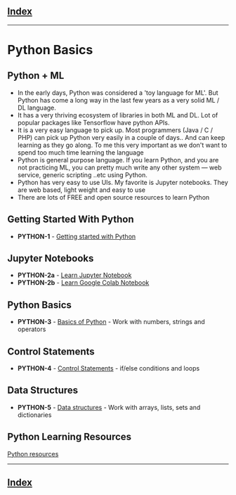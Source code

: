 <link rel='stylesheet' href='../assets/css/main.css'/>

## [Index](../README.md)

---

# Python Basics

## Python + ML

- In the early days, Python was considered a 'toy language for ML'.  But Python has come a long way in the last few years as a very solid ML / DL language.
- It has a very thriving ecosystem of libraries in both ML and DL.  Lot of popular packages like Tensorflow have python APIs.
- It is a very easy language to pick up.  Most programmers (Java / C / PHP) can pick up Python very easily in a couple of days.. And can keep learning as they go along.   To me this very important as we don't want to spend too much time learning the language
- Python is  general purpose language.  If you learn Python, and you are not practicing ML, you can pretty much write any other system — web service, generic scripting ..etc using Python.
- Python has very easy to use UIs.  My favorite is Jupyter notebooks. They are web based, light weight and easy to use
- There are lots of FREE and open source resources to learn Python

## Getting Started With Python

* **PYTHON-1** - [Getting started with Python](1-python-getting-started.md)

## Jupyter Notebooks

* **PYTHON-2a** - [Learn Jupyter Notebook](2-jupyter-notebook.md)
* **PYTHON-2b** - [Learn Google Colab Notebook](2-colab-notebook.md)

## Python Basics

* **PYTHON-3** - [Basics of Python](3-basics.md) - Work with numbers, strings and operators

## Control Statements

* **PYTHON-4** - [Control Statements](4-control.md) - if/else conditions and loops

## Data Structures

* **PYTHON-5** - [Data structures](5-data-structures.md) - Work with arrays, lists, sets and dictionaries

## Python Learning Resources

[Python resources](python-resources.md)

---

## [Index](../README.md)
